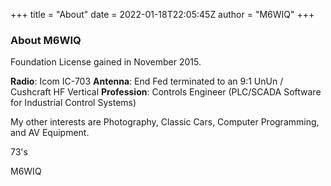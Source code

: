 +++
title = "About"
date = 2022-01-18T22:05:45Z
author = "M6WIQ"
+++

### About M6WIQ ###

Foundation License gained in November 2015.

**Radio**: Icom IC-703
**Antenna**: End Fed terminated to an 9:1 UnUn / Cushcraft HF Vertical
**Profession**: Controls Engineer (PLC/SCADA Software for Industrial Control Systems)

My other interests are Photography, Classic Cars, Computer Programming, and AV Equipment.

73's

M6WIQ